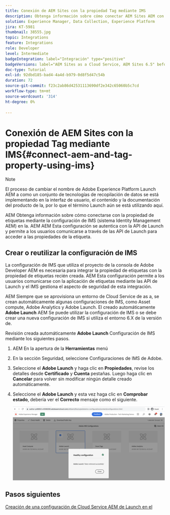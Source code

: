 ```yaml
---
title: Conexión de AEM Sites con la propiedad Tag mediante IMS
description: Obtenga información sobre cómo conectar AEM Sites AEM con la propiedad Tag mediante la configuración de IMS en la configuración de la. AEM AEM Esta configuración se autentica con la API de Launch y permite a los usuarios comunicarse a través de las API de Launch para acceder a las propiedades de la etiqueta.
solution: Experience Manager, Data Collection, Experience Platform
jira: KT-5981
thumbnail: 38555.jpg
topic: Integrations
feature: Integrations
role: Developer
level: Intermediate
badgeIntegration: label="Integración" type="positive"
badgeVersions: label="AEM Sites as a Cloud Service, AEM Sites 6.5" before-title="false"
doc-type: Tutorial
exl-id: 92dbd185-bad4-4a4d-b979-0d8f5d47c54b
duration: 72
source-git-commit: f23c2ab86d42531113690df2e342c65060b5c7cd
workflow-type: tm+mt
source-wordcount: '314'
ht-degree: 0%

---
```


# Conexión de AEM Sites con la propiedad Tag mediante IMS{#connect-aem-and-tag-property-using-ims}

>[!NOTE]
>
>El proceso de cambiar el nombre de Adobe Experience Platform Launch AEM a como un conjunto de tecnologías de recopilación de datos se está implementando en la interfaz de usuario, el contenido y la documentación del producto de la, por lo que el término Launch aún se está utilizando aquí.

AEM Obtenga información sobre cómo conectarse con la propiedad de etiquetas mediante la configuración de IMS (sistema Identity Management AEM) en la. AEM AEM Esta configuración se autentica con la API de Launch y permite a los usuarios comunicarse a través de las API de Launch para acceder a las propiedades de la etiqueta.

## Crear o reutilizar la configuración de IMS

La configuración de IMS que utiliza el proyecto de la consola de Adobe Developer AEM es necesaria para integrar la propiedad de etiquetas con la propiedad de etiquetas recién creada. AEM Esta configuración permite a los usuarios comunicarse con la aplicación de etiquetas mediante las API de Launch y el IMS gestiona el aspecto de seguridad de esta integración.

AEM Siempre que se aprovisiona un entorno de Cloud Service de as a, se crean automáticamente algunas configuraciones de IMS, como Asset compute, Adobe Analytics y Adobe Launch. El creado automáticamente **Adobe Launch** AEM Se puede utilizar la configuración de IMS o se debe crear una nueva configuración de IMS si utiliza el entorno 6.X de la versión de.

Revisión creada automáticamente **Adobe Launch** Configuración de IMS mediante los siguientes pasos.

1. AEM En la apertura de la **Herramientas** menú

1. En la sección Seguridad, seleccione Configuraciones de IMS de Adobe.

1. Seleccione el **Adobe Launch** y haga clic en **Propiedades**, revise los detalles desde **Certificado** y **Cuenta** pestañas. Luego haga clic en **Cancelar** para volver sin modificar ningún detalle creado automáticamente.

1. Seleccione el **Adobe Launch** y esta vez haga clic en **Comprobar estado**, debería ver el **Correcto** mensaje como el siguiente.

   ![Configuración de IMS correcta de Adobe Launch](assets/adobe-launch-healthy-ims-config.png)


## Pasos siguientes

[Creación de una configuración de Cloud Service AEM de Launch en el](create-aem-launch-cloud-service.md)
